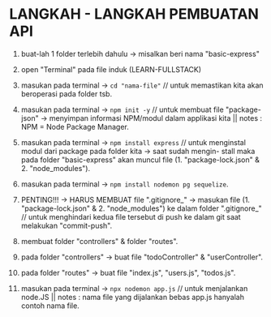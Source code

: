 # LANGKAH - LANGKAH PEMBUATAN API
1. buat-lah 1 folder terlebih dahulu -> misalkan beri nama "basic-express"

2. open "Terminal" pada file induk (LEARN-FULLSTACK)

3. masukan pada terminal -> `cd "nama-file"` // untuk memastikan kita akan beroperasi pada folder tsb.

4. masukan pada terminal -> `npm init -y` // untuk membuat file "package-json" -> menyimpan informasi NPM/modul dalam applikasi 
    kita || notes : NPM = Node Package Manager.

5. masukan pada terminal -> `npm install express` // untuk menginstal modul dari package pada folder kita -> saat sudah mengin-
    stall maka pada folder "basic-express" akan muncul file (1. "package-lock.json" & 2. "node_modules").

6. masukan pada terminal -> `npm install nodemon pg sequelize`.

7. PENTING!!! -> HARUS MEMBUAT file ".gitignore_" -> masukan file (1. "package-lock.json" & 2. "node_modules") ke dalam folder
    ".gitignore_" // untuk menghindari kedua file tersebut di push ke dalam git saat melakukan "commit-push".

8. membuat folder "controllers" & folder "routes".

9. pada folder "controllers" -> buat file "todoController" & "userController".

10. pada folder "routes" -> buat file "index.js", "users.js", "todos.js".

11. masukan pada terminal -> `npx nodemon app.js` // untuk menjalankan node.JS || notes : nama file yang dijalankan bebas app.js
    hanyalah contoh nama file.
